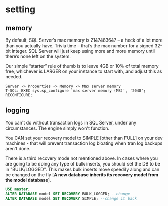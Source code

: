 # setting

## memory
By default, SQL Server’s max memory is 2147483647 – a heck of a lot more than you actually have.  Trivia time – that’s the max number for a signed 32-bit integer.  SQL Server will just keep using more and more memory until there’s none left on the system.

Our simple “starter” rule of thumb is to leave 4GB or 10% of total memory free, whichever is LARGER on your instance to start with, and adjust this as needed.
```
Server -> Properties -> Memory -> Max server memory
T-SQL: EXEC sys.sp_configure 'max server memory (MB)', '2048'; RECONFIGURE;
```
  
## logging
You can't do without transaction logs in SQL Server, under any circumstances. The engine simply won't function.

You CAN set your recovery model to SIMPLE [other than FULL] on your dev machines - that will prevent transaction log bloating when tran log backups aren't done.

There is a third recovery mode not mentioned above. In cases where you are going to be doing any type of bulk inserts, you should set the DB to be in "BULK/LOGGED". This makes bulk inserts move speedily along and can be changed on the fly [**A new database inherits its recovery model from the model database**].
```sql
USE master;
ALTER DATABASE model SET RECOVERY BULK_LOGGED; --change
ALTER DATABASE model SET RECOVERY SIMPLE; --change it back
```
